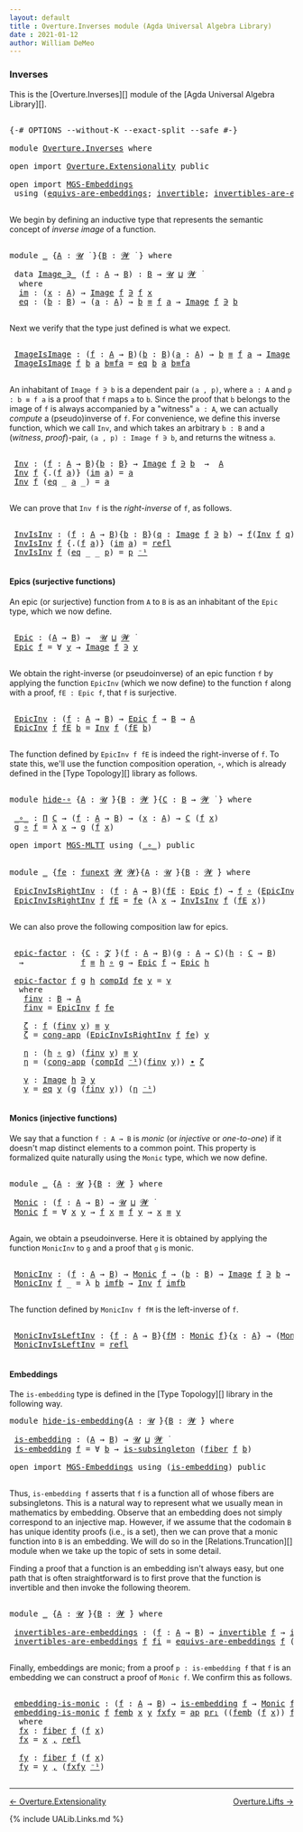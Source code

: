 ```yaml
---
layout: default
title : Overture.Inverses module (Agda Universal Algebra Library)
date : 2021-01-12
author: William DeMeo
---
```


### <a id="inverses">Inverses</a>

This is the [Overture.Inverses][] module of the [Agda Universal Algebra Library][].

<pre class="Agda">

<a id="266" class="Symbol">{-#</a> <a id="270" class="Keyword">OPTIONS</a> <a id="278" class="Pragma">--without-K</a> <a id="290" class="Pragma">--exact-split</a> <a id="304" class="Pragma">--safe</a> <a id="311" class="Symbol">#-}</a>

<a id="316" class="Keyword">module</a> <a id="323" href="Overture.Inverses.html" class="Module">Overture.Inverses</a> <a id="341" class="Keyword">where</a>

<a id="348" class="Keyword">open</a> <a id="353" class="Keyword">import</a> <a id="360" href="Overture.Extensionality.html" class="Module">Overture.Extensionality</a> <a id="384" class="Keyword">public</a>

<a id="392" class="Keyword">open</a> <a id="397" class="Keyword">import</a> <a id="404" href="MGS-Embeddings.html" class="Module">MGS-Embeddings</a>
 <a id="420" class="Keyword">using</a> <a id="426" class="Symbol">(</a><a id="427" href="MGS-Embeddings.html#1410" class="Function">equivs-are-embeddings</a><a id="448" class="Symbol">;</a> <a id="450" href="MGS-Equivalences.html#370" class="Function">invertible</a><a id="460" class="Symbol">;</a> <a id="462" href="MGS-Equivalences.html#2127" class="Function">invertibles-are-equivs</a><a id="484" class="Symbol">)</a> <a id="486" class="Keyword">public</a>

</pre>

We begin by defining an inductive type that represents the semantic concept of *inverse image* of a function.

<pre class="Agda">

<a id="631" class="Keyword">module</a> <a id="638" href="Overture.Inverses.html#638" class="Module">_</a> <a id="640" class="Symbol">{</a><a id="641" href="Overture.Inverses.html#641" class="Bound">A</a> <a id="643" class="Symbol">:</a> <a id="645" href="Universes.html#260" class="Generalizable">𝓤</a> <a id="647" href="Universes.html#403" class="Function Operator">̇</a> <a id="649" class="Symbol">}{</a><a id="651" href="Overture.Inverses.html#651" class="Bound">B</a> <a id="653" class="Symbol">:</a> <a id="655" href="Universes.html#264" class="Generalizable">𝓦</a> <a id="657" href="Universes.html#403" class="Function Operator">̇</a> <a id="659" class="Symbol">}</a> <a id="661" class="Keyword">where</a>

 <a id="669" class="Keyword">data</a> <a id="674" href="Overture.Inverses.html#674" class="Datatype Operator">Image_∋_</a> <a id="683" class="Symbol">(</a><a id="684" href="Overture.Inverses.html#684" class="Bound">f</a> <a id="686" class="Symbol">:</a> <a id="688" href="Overture.Inverses.html#641" class="Bound">A</a> <a id="690" class="Symbol">→</a> <a id="692" href="Overture.Inverses.html#651" class="Bound">B</a><a id="693" class="Symbol">)</a> <a id="695" class="Symbol">:</a> <a id="697" href="Overture.Inverses.html#651" class="Bound">B</a> <a id="699" class="Symbol">→</a> <a id="701" href="Overture.Inverses.html#645" class="Bound">𝓤</a> <a id="703" href="Agda.Primitive.html#636" class="Primitive Operator">⊔</a> <a id="705" href="Overture.Inverses.html#655" class="Bound">𝓦</a> <a id="707" href="Universes.html#403" class="Function Operator">̇</a>
  <a id="711" class="Keyword">where</a>
  <a id="719" href="Overture.Inverses.html#719" class="InductiveConstructor">im</a> <a id="722" class="Symbol">:</a> <a id="724" class="Symbol">(</a><a id="725" href="Overture.Inverses.html#725" class="Bound">x</a> <a id="727" class="Symbol">:</a> <a id="729" href="Overture.Inverses.html#641" class="Bound">A</a><a id="730" class="Symbol">)</a> <a id="732" class="Symbol">→</a> <a id="734" href="Overture.Inverses.html#674" class="Datatype Operator">Image</a> <a id="740" href="Overture.Inverses.html#684" class="Bound">f</a> <a id="742" href="Overture.Inverses.html#674" class="Datatype Operator">∋</a> <a id="744" href="Overture.Inverses.html#684" class="Bound">f</a> <a id="746" href="Overture.Inverses.html#725" class="Bound">x</a>
  <a id="750" href="Overture.Inverses.html#750" class="InductiveConstructor">eq</a> <a id="753" class="Symbol">:</a> <a id="755" class="Symbol">(</a><a id="756" href="Overture.Inverses.html#756" class="Bound">b</a> <a id="758" class="Symbol">:</a> <a id="760" href="Overture.Inverses.html#651" class="Bound">B</a><a id="761" class="Symbol">)</a> <a id="763" class="Symbol">→</a> <a id="765" class="Symbol">(</a><a id="766" href="Overture.Inverses.html#766" class="Bound">a</a> <a id="768" class="Symbol">:</a> <a id="770" href="Overture.Inverses.html#641" class="Bound">A</a><a id="771" class="Symbol">)</a> <a id="773" class="Symbol">→</a> <a id="775" href="Overture.Inverses.html#756" class="Bound">b</a> <a id="777" href="Overture.Equality.html#2389" class="Datatype Operator">≡</a> <a id="779" href="Overture.Inverses.html#684" class="Bound">f</a> <a id="781" href="Overture.Inverses.html#766" class="Bound">a</a> <a id="783" class="Symbol">→</a> <a id="785" href="Overture.Inverses.html#674" class="Datatype Operator">Image</a> <a id="791" href="Overture.Inverses.html#684" class="Bound">f</a> <a id="793" href="Overture.Inverses.html#674" class="Datatype Operator">∋</a> <a id="795" href="Overture.Inverses.html#756" class="Bound">b</a>

</pre>

Next we verify that the type just defined is what we expect.

<pre class="Agda">

 <a id="887" href="Overture.Inverses.html#887" class="Function">ImageIsImage</a> <a id="900" class="Symbol">:</a> <a id="902" class="Symbol">(</a><a id="903" href="Overture.Inverses.html#903" class="Bound">f</a> <a id="905" class="Symbol">:</a> <a id="907" href="Overture.Inverses.html#641" class="Bound">A</a> <a id="909" class="Symbol">→</a> <a id="911" href="Overture.Inverses.html#651" class="Bound">B</a><a id="912" class="Symbol">)(</a><a id="914" href="Overture.Inverses.html#914" class="Bound">b</a> <a id="916" class="Symbol">:</a> <a id="918" href="Overture.Inverses.html#651" class="Bound">B</a><a id="919" class="Symbol">)(</a><a id="921" href="Overture.Inverses.html#921" class="Bound">a</a> <a id="923" class="Symbol">:</a> <a id="925" href="Overture.Inverses.html#641" class="Bound">A</a><a id="926" class="Symbol">)</a> <a id="928" class="Symbol">→</a> <a id="930" href="Overture.Inverses.html#914" class="Bound">b</a> <a id="932" href="Overture.Equality.html#2389" class="Datatype Operator">≡</a> <a id="934" href="Overture.Inverses.html#903" class="Bound">f</a> <a id="936" href="Overture.Inverses.html#921" class="Bound">a</a> <a id="938" class="Symbol">→</a> <a id="940" href="Overture.Inverses.html#674" class="Datatype Operator">Image</a> <a id="946" href="Overture.Inverses.html#903" class="Bound">f</a> <a id="948" href="Overture.Inverses.html#674" class="Datatype Operator">∋</a> <a id="950" href="Overture.Inverses.html#914" class="Bound">b</a>
 <a id="953" href="Overture.Inverses.html#887" class="Function">ImageIsImage</a> <a id="966" href="Overture.Inverses.html#966" class="Bound">f</a> <a id="968" href="Overture.Inverses.html#968" class="Bound">b</a> <a id="970" href="Overture.Inverses.html#970" class="Bound">a</a> <a id="972" href="Overture.Inverses.html#972" class="Bound">b≡fa</a> <a id="977" class="Symbol">=</a> <a id="979" href="Overture.Inverses.html#750" class="InductiveConstructor">eq</a> <a id="982" href="Overture.Inverses.html#968" class="Bound">b</a> <a id="984" href="Overture.Inverses.html#970" class="Bound">a</a> <a id="986" href="Overture.Inverses.html#972" class="Bound">b≡fa</a>

</pre>

An inhabitant of `Image f ∋ b` is a dependent pair `(a , p)`, where `a : A` and `p : b ≡ f a` is a proof that `f` maps `a` to `b`.  Since the proof that `b` belongs to the image of `f` is always accompanied by a "witness" `a : A`, we can actually *compute* a (pseudo)inverse of `f`. For convenience, we define this inverse function, which we call `Inv`, and which takes an arbitrary `b : B` and a (*witness*, *proof*)-pair, `(a , p) : Image f ∋ b`, and returns the witness `a`.

<pre class="Agda">

 <a id="1498" href="Overture.Inverses.html#1498" class="Function">Inv</a> <a id="1502" class="Symbol">:</a> <a id="1504" class="Symbol">(</a><a id="1505" href="Overture.Inverses.html#1505" class="Bound">f</a> <a id="1507" class="Symbol">:</a> <a id="1509" href="Overture.Inverses.html#641" class="Bound">A</a> <a id="1511" class="Symbol">→</a> <a id="1513" href="Overture.Inverses.html#651" class="Bound">B</a><a id="1514" class="Symbol">){</a><a id="1516" href="Overture.Inverses.html#1516" class="Bound">b</a> <a id="1518" class="Symbol">:</a> <a id="1520" href="Overture.Inverses.html#651" class="Bound">B</a><a id="1521" class="Symbol">}</a> <a id="1523" class="Symbol">→</a> <a id="1525" href="Overture.Inverses.html#674" class="Datatype Operator">Image</a> <a id="1531" href="Overture.Inverses.html#1505" class="Bound">f</a> <a id="1533" href="Overture.Inverses.html#674" class="Datatype Operator">∋</a> <a id="1535" href="Overture.Inverses.html#1516" class="Bound">b</a>  <a id="1538" class="Symbol">→</a>  <a id="1541" href="Overture.Inverses.html#641" class="Bound">A</a>
 <a id="1544" href="Overture.Inverses.html#1498" class="Function">Inv</a> <a id="1548" href="Overture.Inverses.html#1548" class="Bound">f</a> <a id="1550" class="Symbol">{</a><a id="1551" class="DottedPattern Symbol">.(</a><a id="1553" href="Overture.Inverses.html#1548" class="DottedPattern Bound">f</a> <a id="1555" href="Overture.Inverses.html#1563" class="DottedPattern Bound">a</a><a id="1556" class="DottedPattern Symbol">)</a><a id="1557" class="Symbol">}</a> <a id="1559" class="Symbol">(</a><a id="1560" href="Overture.Inverses.html#719" class="InductiveConstructor">im</a> <a id="1563" href="Overture.Inverses.html#1563" class="Bound">a</a><a id="1564" class="Symbol">)</a> <a id="1566" class="Symbol">=</a> <a id="1568" href="Overture.Inverses.html#1563" class="Bound">a</a>
 <a id="1571" href="Overture.Inverses.html#1498" class="Function">Inv</a> <a id="1575" href="Overture.Inverses.html#1575" class="Bound">f</a> <a id="1577" class="Symbol">(</a><a id="1578" href="Overture.Inverses.html#750" class="InductiveConstructor">eq</a> <a id="1581" class="Symbol">_</a> <a id="1583" href="Overture.Inverses.html#1583" class="Bound">a</a> <a id="1585" class="Symbol">_)</a> <a id="1588" class="Symbol">=</a> <a id="1590" href="Overture.Inverses.html#1583" class="Bound">a</a>

</pre>

We can prove that `Inv f` is the *right-inverse* of `f`, as follows.

<pre class="Agda">

 <a id="1690" href="Overture.Inverses.html#1690" class="Function">InvIsInv</a> <a id="1699" class="Symbol">:</a> <a id="1701" class="Symbol">(</a><a id="1702" href="Overture.Inverses.html#1702" class="Bound">f</a> <a id="1704" class="Symbol">:</a> <a id="1706" href="Overture.Inverses.html#641" class="Bound">A</a> <a id="1708" class="Symbol">→</a> <a id="1710" href="Overture.Inverses.html#651" class="Bound">B</a><a id="1711" class="Symbol">){</a><a id="1713" href="Overture.Inverses.html#1713" class="Bound">b</a> <a id="1715" class="Symbol">:</a> <a id="1717" href="Overture.Inverses.html#651" class="Bound">B</a><a id="1718" class="Symbol">}(</a><a id="1720" href="Overture.Inverses.html#1720" class="Bound">q</a> <a id="1722" class="Symbol">:</a> <a id="1724" href="Overture.Inverses.html#674" class="Datatype Operator">Image</a> <a id="1730" href="Overture.Inverses.html#1702" class="Bound">f</a> <a id="1732" href="Overture.Inverses.html#674" class="Datatype Operator">∋</a> <a id="1734" href="Overture.Inverses.html#1713" class="Bound">b</a><a id="1735" class="Symbol">)</a> <a id="1737" class="Symbol">→</a> <a id="1739" href="Overture.Inverses.html#1702" class="Bound">f</a><a id="1740" class="Symbol">(</a><a id="1741" href="Overture.Inverses.html#1498" class="Function">Inv</a> <a id="1745" href="Overture.Inverses.html#1702" class="Bound">f</a> <a id="1747" href="Overture.Inverses.html#1720" class="Bound">q</a><a id="1748" class="Symbol">)</a> <a id="1750" href="Overture.Equality.html#2389" class="Datatype Operator">≡</a> <a id="1752" href="Overture.Inverses.html#1713" class="Bound">b</a>
 <a id="1755" href="Overture.Inverses.html#1690" class="Function">InvIsInv</a> <a id="1764" href="Overture.Inverses.html#1764" class="Bound">f</a> <a id="1766" class="Symbol">{</a><a id="1767" class="DottedPattern Symbol">.(</a><a id="1769" href="Overture.Inverses.html#1764" class="DottedPattern Bound">f</a> <a id="1771" href="Overture.Inverses.html#1779" class="DottedPattern Bound">a</a><a id="1772" class="DottedPattern Symbol">)</a><a id="1773" class="Symbol">}</a> <a id="1775" class="Symbol">(</a><a id="1776" href="Overture.Inverses.html#719" class="InductiveConstructor">im</a> <a id="1779" href="Overture.Inverses.html#1779" class="Bound">a</a><a id="1780" class="Symbol">)</a> <a id="1782" class="Symbol">=</a> <a id="1784" href="Identity-Type.html#162" class="InductiveConstructor">refl</a>
 <a id="1790" href="Overture.Inverses.html#1690" class="Function">InvIsInv</a> <a id="1799" href="Overture.Inverses.html#1799" class="Bound">f</a> <a id="1801" class="Symbol">(</a><a id="1802" href="Overture.Inverses.html#750" class="InductiveConstructor">eq</a> <a id="1805" class="Symbol">_</a> <a id="1807" class="Symbol">_</a> <a id="1809" href="Overture.Inverses.html#1809" class="Bound">p</a><a id="1810" class="Symbol">)</a> <a id="1812" class="Symbol">=</a> <a id="1814" href="Overture.Inverses.html#1809" class="Bound">p</a> <a id="1816" href="MGS-MLTT.html#6125" class="Function Operator">⁻¹</a>

</pre>





#### <a id="epics">Epics (surjective functions)</a>

An epic (or surjective) function from `A` to `B` is as an inhabitant of the `Epic` type, which we now define.

<pre class="Agda">

 <a id="2015" href="Overture.Inverses.html#2015" class="Function">Epic</a> <a id="2020" class="Symbol">:</a> <a id="2022" class="Symbol">(</a><a id="2023" href="Overture.Inverses.html#641" class="Bound">A</a> <a id="2025" class="Symbol">→</a> <a id="2027" href="Overture.Inverses.html#651" class="Bound">B</a><a id="2028" class="Symbol">)</a> <a id="2030" class="Symbol">→</a>  <a id="2033" href="Overture.Inverses.html#645" class="Bound">𝓤</a> <a id="2035" href="Agda.Primitive.html#636" class="Primitive Operator">⊔</a> <a id="2037" href="Overture.Inverses.html#655" class="Bound">𝓦</a> <a id="2039" href="Universes.html#403" class="Function Operator">̇</a>
 <a id="2042" href="Overture.Inverses.html#2015" class="Function">Epic</a> <a id="2047" href="Overture.Inverses.html#2047" class="Bound">f</a> <a id="2049" class="Symbol">=</a> <a id="2051" class="Symbol">∀</a> <a id="2053" href="Overture.Inverses.html#2053" class="Bound">y</a> <a id="2055" class="Symbol">→</a> <a id="2057" href="Overture.Inverses.html#674" class="Datatype Operator">Image</a> <a id="2063" href="Overture.Inverses.html#2047" class="Bound">f</a> <a id="2065" href="Overture.Inverses.html#674" class="Datatype Operator">∋</a> <a id="2067" href="Overture.Inverses.html#2053" class="Bound">y</a>

</pre>

We obtain the right-inverse (or pseudoinverse) of an epic function `f` by applying the function `EpicInv` (which we now define) to the function `f` along with a proof, `fE : Epic f`, that `f` is surjective.

<pre class="Agda">

 <a id="2305" href="Overture.Inverses.html#2305" class="Function">EpicInv</a> <a id="2313" class="Symbol">:</a> <a id="2315" class="Symbol">(</a><a id="2316" href="Overture.Inverses.html#2316" class="Bound">f</a> <a id="2318" class="Symbol">:</a> <a id="2320" href="Overture.Inverses.html#641" class="Bound">A</a> <a id="2322" class="Symbol">→</a> <a id="2324" href="Overture.Inverses.html#651" class="Bound">B</a><a id="2325" class="Symbol">)</a> <a id="2327" class="Symbol">→</a> <a id="2329" href="Overture.Inverses.html#2015" class="Function">Epic</a> <a id="2334" href="Overture.Inverses.html#2316" class="Bound">f</a> <a id="2336" class="Symbol">→</a> <a id="2338" href="Overture.Inverses.html#651" class="Bound">B</a> <a id="2340" class="Symbol">→</a> <a id="2342" href="Overture.Inverses.html#641" class="Bound">A</a>
 <a id="2345" href="Overture.Inverses.html#2305" class="Function">EpicInv</a> <a id="2353" href="Overture.Inverses.html#2353" class="Bound">f</a> <a id="2355" href="Overture.Inverses.html#2355" class="Bound">fE</a> <a id="2358" href="Overture.Inverses.html#2358" class="Bound">b</a> <a id="2360" class="Symbol">=</a> <a id="2362" href="Overture.Inverses.html#1498" class="Function">Inv</a> <a id="2366" href="Overture.Inverses.html#2353" class="Bound">f</a> <a id="2368" class="Symbol">(</a><a id="2369" href="Overture.Inverses.html#2355" class="Bound">fE</a> <a id="2372" href="Overture.Inverses.html#2358" class="Bound">b</a><a id="2373" class="Symbol">)</a>

</pre>

The function defined by `EpicInv f fE` is indeed the right-inverse of `f`. To state this, we'll use the function composition operation, `∘`, which is already defined in the [Type Topology][] library as follows.

<pre class="Agda">

<a id="2614" class="Keyword">module</a> <a id="hide-∘"></a><a id="2621" href="Overture.Inverses.html#2621" class="Module">hide-∘</a> <a id="2628" class="Symbol">{</a><a id="2629" href="Overture.Inverses.html#2629" class="Bound">A</a> <a id="2631" class="Symbol">:</a> <a id="2633" href="Universes.html#260" class="Generalizable">𝓤</a> <a id="2635" href="Universes.html#403" class="Function Operator">̇</a><a id="2636" class="Symbol">}{</a><a id="2638" href="Overture.Inverses.html#2638" class="Bound">B</a> <a id="2640" class="Symbol">:</a> <a id="2642" href="Universes.html#264" class="Generalizable">𝓦</a> <a id="2644" href="Universes.html#403" class="Function Operator">̇</a><a id="2645" class="Symbol">}{</a><a id="2647" href="Overture.Inverses.html#2647" class="Bound">C</a> <a id="2649" class="Symbol">:</a> <a id="2651" href="Overture.Inverses.html#2638" class="Bound">B</a> <a id="2653" class="Symbol">→</a> <a id="2655" href="Universes.html#264" class="Generalizable">𝓦</a> <a id="2657" href="Universes.html#403" class="Function Operator">̇</a> <a id="2659" class="Symbol">}</a> <a id="2661" class="Keyword">where</a>

 <a id="hide-∘._∘_"></a><a id="2669" href="Overture.Inverses.html#2669" class="Function Operator">_∘_</a> <a id="2673" class="Symbol">:</a> <a id="2675" href="MGS-MLTT.html#3562" class="Function">Π</a> <a id="2677" href="Overture.Inverses.html#2647" class="Bound">C</a> <a id="2679" class="Symbol">→</a> <a id="2681" class="Symbol">(</a><a id="2682" href="Overture.Inverses.html#2682" class="Bound">f</a> <a id="2684" class="Symbol">:</a> <a id="2686" href="Overture.Inverses.html#2629" class="Bound">A</a> <a id="2688" class="Symbol">→</a> <a id="2690" href="Overture.Inverses.html#2638" class="Bound">B</a><a id="2691" class="Symbol">)</a> <a id="2693" class="Symbol">→</a> <a id="2695" class="Symbol">(</a><a id="2696" href="Overture.Inverses.html#2696" class="Bound">x</a> <a id="2698" class="Symbol">:</a> <a id="2700" href="Overture.Inverses.html#2629" class="Bound">A</a><a id="2701" class="Symbol">)</a> <a id="2703" class="Symbol">→</a> <a id="2705" href="Overture.Inverses.html#2647" class="Bound">C</a> <a id="2707" class="Symbol">(</a><a id="2708" href="Overture.Inverses.html#2682" class="Bound">f</a> <a id="2710" href="Overture.Inverses.html#2696" class="Bound">x</a><a id="2711" class="Symbol">)</a>
 <a id="2714" href="Overture.Inverses.html#2714" class="Bound">g</a> <a id="2716" href="Overture.Inverses.html#2669" class="Function Operator">∘</a> <a id="2718" href="Overture.Inverses.html#2718" class="Bound">f</a> <a id="2720" class="Symbol">=</a> <a id="2722" class="Symbol">λ</a> <a id="2724" href="Overture.Inverses.html#2724" class="Bound">x</a> <a id="2726" class="Symbol">→</a> <a id="2728" href="Overture.Inverses.html#2714" class="Bound">g</a> <a id="2730" class="Symbol">(</a><a id="2731" href="Overture.Inverses.html#2718" class="Bound">f</a> <a id="2733" href="Overture.Inverses.html#2724" class="Bound">x</a><a id="2734" class="Symbol">)</a>

<a id="2737" class="Keyword">open</a> <a id="2742" class="Keyword">import</a> <a id="2749" href="MGS-MLTT.html" class="Module">MGS-MLTT</a> <a id="2758" class="Keyword">using</a> <a id="2764" class="Symbol">(</a><a id="2765" href="MGS-MLTT.html#3813" class="Function Operator">_∘_</a><a id="2768" class="Symbol">)</a> <a id="2770" class="Keyword">public</a>


<a id="2779" class="Keyword">module</a> <a id="2786" href="Overture.Inverses.html#2786" class="Module">_</a> <a id="2788" class="Symbol">{</a><a id="2789" href="Overture.Inverses.html#2789" class="Bound">fe</a> <a id="2792" class="Symbol">:</a> <a id="2794" href="MGS-FunExt-from-Univalence.html#393" class="Function">funext</a> <a id="2801" href="Universes.html#264" class="Generalizable">𝓦</a> <a id="2803" href="Universes.html#264" class="Generalizable">𝓦</a><a id="2804" class="Symbol">}{</a><a id="2806" href="Overture.Inverses.html#2806" class="Bound">A</a> <a id="2808" class="Symbol">:</a> <a id="2810" href="Universes.html#260" class="Generalizable">𝓤</a> <a id="2812" href="Universes.html#403" class="Function Operator">̇</a><a id="2813" class="Symbol">}{</a><a id="2815" href="Overture.Inverses.html#2815" class="Bound">B</a> <a id="2817" class="Symbol">:</a> <a id="2819" href="Universes.html#264" class="Generalizable">𝓦</a> <a id="2821" href="Universes.html#403" class="Function Operator">̇</a><a id="2822" class="Symbol">}</a> <a id="2824" class="Keyword">where</a>

 <a id="2832" href="Overture.Inverses.html#2832" class="Function">EpicInvIsRightInv</a> <a id="2850" class="Symbol">:</a> <a id="2852" class="Symbol">(</a><a id="2853" href="Overture.Inverses.html#2853" class="Bound">f</a> <a id="2855" class="Symbol">:</a> <a id="2857" href="Overture.Inverses.html#2806" class="Bound">A</a> <a id="2859" class="Symbol">→</a> <a id="2861" href="Overture.Inverses.html#2815" class="Bound">B</a><a id="2862" class="Symbol">)(</a><a id="2864" href="Overture.Inverses.html#2864" class="Bound">fE</a> <a id="2867" class="Symbol">:</a> <a id="2869" href="Overture.Inverses.html#2015" class="Function">Epic</a> <a id="2874" href="Overture.Inverses.html#2853" class="Bound">f</a><a id="2875" class="Symbol">)</a> <a id="2877" class="Symbol">→</a> <a id="2879" href="Overture.Inverses.html#2853" class="Bound">f</a> <a id="2881" href="MGS-MLTT.html#3813" class="Function Operator">∘</a> <a id="2883" class="Symbol">(</a><a id="2884" href="Overture.Inverses.html#2305" class="Function">EpicInv</a> <a id="2892" href="Overture.Inverses.html#2853" class="Bound">f</a> <a id="2894" href="Overture.Inverses.html#2864" class="Bound">fE</a><a id="2896" class="Symbol">)</a> <a id="2898" href="Overture.Equality.html#2389" class="Datatype Operator">≡</a> <a id="2900" href="MGS-MLTT.html#3778" class="Function">𝑖𝑑</a> <a id="2903" href="Overture.Inverses.html#2815" class="Bound">B</a>
 <a id="2906" href="Overture.Inverses.html#2832" class="Function">EpicInvIsRightInv</a> <a id="2924" href="Overture.Inverses.html#2924" class="Bound">f</a> <a id="2926" href="Overture.Inverses.html#2926" class="Bound">fE</a> <a id="2929" class="Symbol">=</a> <a id="2931" href="Overture.Inverses.html#2789" class="Bound">fe</a> <a id="2934" class="Symbol">(λ</a> <a id="2937" href="Overture.Inverses.html#2937" class="Bound">x</a> <a id="2939" class="Symbol">→</a> <a id="2941" href="Overture.Inverses.html#1690" class="Function">InvIsInv</a> <a id="2950" href="Overture.Inverses.html#2924" class="Bound">f</a> <a id="2952" class="Symbol">(</a><a id="2953" href="Overture.Inverses.html#2926" class="Bound">fE</a> <a id="2956" href="Overture.Inverses.html#2937" class="Bound">x</a><a id="2957" class="Symbol">))</a>

</pre>

We can also prove the following composition law for epics.

<pre class="Agda">

 <a id="3048" href="Overture.Inverses.html#3048" class="Function">epic-factor</a> <a id="3060" class="Symbol">:</a> <a id="3062" class="Symbol">{</a><a id="3063" href="Overture.Inverses.html#3063" class="Bound">C</a> <a id="3065" class="Symbol">:</a> <a id="3067" href="Overture.Preliminaries.html#8182" class="Generalizable">𝓩</a> <a id="3069" href="Universes.html#403" class="Function Operator">̇</a><a id="3070" class="Symbol">}(</a><a id="3072" href="Overture.Inverses.html#3072" class="Bound">f</a> <a id="3074" class="Symbol">:</a> <a id="3076" href="Overture.Inverses.html#2806" class="Bound">A</a> <a id="3078" class="Symbol">→</a> <a id="3080" href="Overture.Inverses.html#2815" class="Bound">B</a><a id="3081" class="Symbol">)(</a><a id="3083" href="Overture.Inverses.html#3083" class="Bound">g</a> <a id="3085" class="Symbol">:</a> <a id="3087" href="Overture.Inverses.html#2806" class="Bound">A</a> <a id="3089" class="Symbol">→</a> <a id="3091" href="Overture.Inverses.html#3063" class="Bound">C</a><a id="3092" class="Symbol">)(</a><a id="3094" href="Overture.Inverses.html#3094" class="Bound">h</a> <a id="3096" class="Symbol">:</a> <a id="3098" href="Overture.Inverses.html#3063" class="Bound">C</a> <a id="3100" class="Symbol">→</a> <a id="3102" href="Overture.Inverses.html#2815" class="Bound">B</a><a id="3103" class="Symbol">)</a>
  <a id="3107" class="Symbol">→</a>            <a id="3120" href="Overture.Inverses.html#3072" class="Bound">f</a> <a id="3122" href="Overture.Equality.html#2389" class="Datatype Operator">≡</a> <a id="3124" href="Overture.Inverses.html#3094" class="Bound">h</a> <a id="3126" href="MGS-MLTT.html#3813" class="Function Operator">∘</a> <a id="3128" href="Overture.Inverses.html#3083" class="Bound">g</a> <a id="3130" class="Symbol">→</a> <a id="3132" href="Overture.Inverses.html#2015" class="Function">Epic</a> <a id="3137" href="Overture.Inverses.html#3072" class="Bound">f</a> <a id="3139" class="Symbol">→</a> <a id="3141" href="Overture.Inverses.html#2015" class="Function">Epic</a> <a id="3146" href="Overture.Inverses.html#3094" class="Bound">h</a>

 <a id="3150" href="Overture.Inverses.html#3048" class="Function">epic-factor</a> <a id="3162" href="Overture.Inverses.html#3162" class="Bound">f</a> <a id="3164" href="Overture.Inverses.html#3164" class="Bound">g</a> <a id="3166" href="Overture.Inverses.html#3166" class="Bound">h</a> <a id="3168" href="Overture.Inverses.html#3168" class="Bound">compId</a> <a id="3175" href="Overture.Inverses.html#3175" class="Bound">fe</a> <a id="3178" href="Overture.Inverses.html#3178" class="Bound">y</a> <a id="3180" class="Symbol">=</a> <a id="3182" href="Overture.Inverses.html#3372" class="Function">γ</a>
  <a id="3186" class="Keyword">where</a>
   <a id="3195" href="Overture.Inverses.html#3195" class="Function">finv</a> <a id="3200" class="Symbol">:</a> <a id="3202" href="Overture.Inverses.html#2815" class="Bound">B</a> <a id="3204" class="Symbol">→</a> <a id="3206" href="Overture.Inverses.html#2806" class="Bound">A</a>
   <a id="3211" href="Overture.Inverses.html#3195" class="Function">finv</a> <a id="3216" class="Symbol">=</a> <a id="3218" href="Overture.Inverses.html#2305" class="Function">EpicInv</a> <a id="3226" href="Overture.Inverses.html#3162" class="Bound">f</a> <a id="3228" href="Overture.Inverses.html#3175" class="Bound">fe</a>

   <a id="3235" href="Overture.Inverses.html#3235" class="Function">ζ</a> <a id="3237" class="Symbol">:</a> <a id="3239" href="Overture.Inverses.html#3162" class="Bound">f</a> <a id="3241" class="Symbol">(</a><a id="3242" href="Overture.Inverses.html#3195" class="Function">finv</a> <a id="3247" href="Overture.Inverses.html#3178" class="Bound">y</a><a id="3248" class="Symbol">)</a> <a id="3250" href="Overture.Equality.html#2389" class="Datatype Operator">≡</a> <a id="3252" href="Overture.Inverses.html#3178" class="Bound">y</a>
   <a id="3257" href="Overture.Inverses.html#3235" class="Function">ζ</a> <a id="3259" class="Symbol">=</a> <a id="3261" href="Overture.Equality.html#6168" class="Function">cong-app</a> <a id="3270" class="Symbol">(</a><a id="3271" href="Overture.Inverses.html#2832" class="Function">EpicInvIsRightInv</a> <a id="3289" href="Overture.Inverses.html#3162" class="Bound">f</a> <a id="3291" href="Overture.Inverses.html#3175" class="Bound">fe</a><a id="3293" class="Symbol">)</a> <a id="3295" href="Overture.Inverses.html#3178" class="Bound">y</a>

   <a id="3301" href="Overture.Inverses.html#3301" class="Function">η</a> <a id="3303" class="Symbol">:</a> <a id="3305" class="Symbol">(</a><a id="3306" href="Overture.Inverses.html#3166" class="Bound">h</a> <a id="3308" href="MGS-MLTT.html#3813" class="Function Operator">∘</a> <a id="3310" href="Overture.Inverses.html#3164" class="Bound">g</a><a id="3311" class="Symbol">)</a> <a id="3313" class="Symbol">(</a><a id="3314" href="Overture.Inverses.html#3195" class="Function">finv</a> <a id="3319" href="Overture.Inverses.html#3178" class="Bound">y</a><a id="3320" class="Symbol">)</a> <a id="3322" href="Overture.Equality.html#2389" class="Datatype Operator">≡</a> <a id="3324" href="Overture.Inverses.html#3178" class="Bound">y</a>
   <a id="3329" href="Overture.Inverses.html#3301" class="Function">η</a> <a id="3331" class="Symbol">=</a> <a id="3333" class="Symbol">(</a><a id="3334" href="Overture.Equality.html#6168" class="Function">cong-app</a> <a id="3343" class="Symbol">(</a><a id="3344" href="Overture.Inverses.html#3168" class="Bound">compId</a> <a id="3351" href="MGS-MLTT.html#6125" class="Function Operator">⁻¹</a><a id="3353" class="Symbol">)(</a><a id="3355" href="Overture.Inverses.html#3195" class="Function">finv</a> <a id="3360" href="Overture.Inverses.html#3178" class="Bound">y</a><a id="3361" class="Symbol">))</a> <a id="3364" href="MGS-MLTT.html#5910" class="Function Operator">∙</a> <a id="3366" href="Overture.Inverses.html#3235" class="Function">ζ</a>

   <a id="3372" href="Overture.Inverses.html#3372" class="Function">γ</a> <a id="3374" class="Symbol">:</a> <a id="3376" href="Overture.Inverses.html#674" class="Datatype Operator">Image</a> <a id="3382" href="Overture.Inverses.html#3166" class="Bound">h</a> <a id="3384" href="Overture.Inverses.html#674" class="Datatype Operator">∋</a> <a id="3386" href="Overture.Inverses.html#3178" class="Bound">y</a>
   <a id="3391" href="Overture.Inverses.html#3372" class="Function">γ</a> <a id="3393" class="Symbol">=</a> <a id="3395" href="Overture.Inverses.html#750" class="InductiveConstructor">eq</a> <a id="3398" href="Overture.Inverses.html#3178" class="Bound">y</a> <a id="3400" class="Symbol">(</a><a id="3401" href="Overture.Inverses.html#3164" class="Bound">g</a> <a id="3403" class="Symbol">(</a><a id="3404" href="Overture.Inverses.html#3195" class="Function">finv</a> <a id="3409" href="Overture.Inverses.html#3178" class="Bound">y</a><a id="3410" class="Symbol">))</a> <a id="3413" class="Symbol">(</a><a id="3414" href="Overture.Inverses.html#3301" class="Function">η</a> <a id="3416" href="MGS-MLTT.html#6125" class="Function Operator">⁻¹</a><a id="3418" class="Symbol">)</a>

</pre>






#### <a id="monics">Monics (injective functions)</a>

We say that a function `f : A → B` is *monic* (or *injective* or *one-to-one*) if it doesn't map distinct elements to a common point. This property is formalized quite naturally using the `Monic` type, which we now define.

<pre class="Agda">

<a id="3730" class="Keyword">module</a> <a id="3737" href="Overture.Inverses.html#3737" class="Module">_</a> <a id="3739" class="Symbol">{</a><a id="3740" href="Overture.Inverses.html#3740" class="Bound">A</a> <a id="3742" class="Symbol">:</a> <a id="3744" href="Universes.html#260" class="Generalizable">𝓤</a> <a id="3746" href="Universes.html#403" class="Function Operator">̇</a><a id="3747" class="Symbol">}{</a><a id="3749" href="Overture.Inverses.html#3749" class="Bound">B</a> <a id="3751" class="Symbol">:</a> <a id="3753" href="Universes.html#264" class="Generalizable">𝓦</a> <a id="3755" href="Universes.html#403" class="Function Operator">̇</a><a id="3756" class="Symbol">}</a> <a id="3758" class="Keyword">where</a>

 <a id="3766" href="Overture.Inverses.html#3766" class="Function">Monic</a> <a id="3772" class="Symbol">:</a> <a id="3774" class="Symbol">(</a><a id="3775" href="Overture.Inverses.html#3775" class="Bound">f</a> <a id="3777" class="Symbol">:</a> <a id="3779" href="Overture.Inverses.html#3740" class="Bound">A</a> <a id="3781" class="Symbol">→</a> <a id="3783" href="Overture.Inverses.html#3749" class="Bound">B</a><a id="3784" class="Symbol">)</a> <a id="3786" class="Symbol">→</a> <a id="3788" href="Overture.Inverses.html#3744" class="Bound">𝓤</a> <a id="3790" href="Agda.Primitive.html#636" class="Primitive Operator">⊔</a> <a id="3792" href="Overture.Inverses.html#3753" class="Bound">𝓦</a> <a id="3794" href="Universes.html#403" class="Function Operator">̇</a>
 <a id="3797" href="Overture.Inverses.html#3766" class="Function">Monic</a> <a id="3803" href="Overture.Inverses.html#3803" class="Bound">f</a> <a id="3805" class="Symbol">=</a> <a id="3807" class="Symbol">∀</a> <a id="3809" href="Overture.Inverses.html#3809" class="Bound">x</a> <a id="3811" href="Overture.Inverses.html#3811" class="Bound">y</a> <a id="3813" class="Symbol">→</a> <a id="3815" href="Overture.Inverses.html#3803" class="Bound">f</a> <a id="3817" href="Overture.Inverses.html#3809" class="Bound">x</a> <a id="3819" href="Overture.Equality.html#2389" class="Datatype Operator">≡</a> <a id="3821" href="Overture.Inverses.html#3803" class="Bound">f</a> <a id="3823" href="Overture.Inverses.html#3811" class="Bound">y</a> <a id="3825" class="Symbol">→</a> <a id="3827" href="Overture.Inverses.html#3809" class="Bound">x</a> <a id="3829" href="Overture.Equality.html#2389" class="Datatype Operator">≡</a> <a id="3831" href="Overture.Inverses.html#3811" class="Bound">y</a>

</pre>

Again, we obtain a pseudoinverse. Here it is obtained by applying the function `MonicInv` to `g` and a proof that `g` is monic.

<pre class="Agda">

 <a id="3990" href="Overture.Inverses.html#3990" class="Function">MonicInv</a> <a id="3999" class="Symbol">:</a> <a id="4001" class="Symbol">(</a><a id="4002" href="Overture.Inverses.html#4002" class="Bound">f</a> <a id="4004" class="Symbol">:</a> <a id="4006" href="Overture.Inverses.html#3740" class="Bound">A</a> <a id="4008" class="Symbol">→</a> <a id="4010" href="Overture.Inverses.html#3749" class="Bound">B</a><a id="4011" class="Symbol">)</a> <a id="4013" class="Symbol">→</a> <a id="4015" href="Overture.Inverses.html#3766" class="Function">Monic</a> <a id="4021" href="Overture.Inverses.html#4002" class="Bound">f</a> <a id="4023" class="Symbol">→</a> <a id="4025" class="Symbol">(</a><a id="4026" href="Overture.Inverses.html#4026" class="Bound">b</a> <a id="4028" class="Symbol">:</a> <a id="4030" href="Overture.Inverses.html#3749" class="Bound">B</a><a id="4031" class="Symbol">)</a> <a id="4033" class="Symbol">→</a> <a id="4035" href="Overture.Inverses.html#674" class="Datatype Operator">Image</a> <a id="4041" href="Overture.Inverses.html#4002" class="Bound">f</a> <a id="4043" href="Overture.Inverses.html#674" class="Datatype Operator">∋</a> <a id="4045" href="Overture.Inverses.html#4026" class="Bound">b</a> <a id="4047" class="Symbol">→</a> <a id="4049" href="Overture.Inverses.html#3740" class="Bound">A</a>
 <a id="4052" href="Overture.Inverses.html#3990" class="Function">MonicInv</a> <a id="4061" href="Overture.Inverses.html#4061" class="Bound">f</a> <a id="4063" class="Symbol">_</a> <a id="4065" class="Symbol">=</a> <a id="4067" class="Symbol">λ</a> <a id="4069" href="Overture.Inverses.html#4069" class="Bound">b</a> <a id="4071" href="Overture.Inverses.html#4071" class="Bound">imfb</a> <a id="4076" class="Symbol">→</a> <a id="4078" href="Overture.Inverses.html#1498" class="Function">Inv</a> <a id="4082" href="Overture.Inverses.html#4061" class="Bound">f</a> <a id="4084" href="Overture.Inverses.html#4071" class="Bound">imfb</a>

</pre>

The function defined by `MonicInv f fM` is the left-inverse of `f`.

<pre class="Agda">

 <a id="4186" href="Overture.Inverses.html#4186" class="Function">MonicInvIsLeftInv</a> <a id="4204" class="Symbol">:</a> <a id="4206" class="Symbol">{</a><a id="4207" href="Overture.Inverses.html#4207" class="Bound">f</a> <a id="4209" class="Symbol">:</a> <a id="4211" href="Overture.Inverses.html#3740" class="Bound">A</a> <a id="4213" class="Symbol">→</a> <a id="4215" href="Overture.Inverses.html#3749" class="Bound">B</a><a id="4216" class="Symbol">}{</a><a id="4218" href="Overture.Inverses.html#4218" class="Bound">fM</a> <a id="4221" class="Symbol">:</a> <a id="4223" href="Overture.Inverses.html#3766" class="Function">Monic</a> <a id="4229" href="Overture.Inverses.html#4207" class="Bound">f</a><a id="4230" class="Symbol">}{</a><a id="4232" href="Overture.Inverses.html#4232" class="Bound">x</a> <a id="4234" class="Symbol">:</a> <a id="4236" href="Overture.Inverses.html#3740" class="Bound">A</a><a id="4237" class="Symbol">}</a> <a id="4239" class="Symbol">→</a> <a id="4241" class="Symbol">(</a><a id="4242" href="Overture.Inverses.html#3990" class="Function">MonicInv</a> <a id="4251" href="Overture.Inverses.html#4207" class="Bound">f</a> <a id="4253" href="Overture.Inverses.html#4218" class="Bound">fM</a><a id="4255" class="Symbol">)(</a><a id="4257" href="Overture.Inverses.html#4207" class="Bound">f</a> <a id="4259" href="Overture.Inverses.html#4232" class="Bound">x</a><a id="4260" class="Symbol">)(</a><a id="4262" href="Overture.Inverses.html#719" class="InductiveConstructor">im</a> <a id="4265" href="Overture.Inverses.html#4232" class="Bound">x</a><a id="4266" class="Symbol">)</a> <a id="4268" href="Overture.Equality.html#2389" class="Datatype Operator">≡</a> <a id="4270" href="Overture.Inverses.html#4232" class="Bound">x</a>
 <a id="4273" href="Overture.Inverses.html#4186" class="Function">MonicInvIsLeftInv</a> <a id="4291" class="Symbol">=</a> <a id="4293" href="Identity-Type.html#162" class="InductiveConstructor">refl</a>

</pre>





#### <a id="embeddings">Embeddings</a>

The `is-embedding` type is defined in the [Type Topology][] library in the following way.

<pre class="Agda">
<a id="4459" class="Keyword">module</a> <a id="hide-is-embedding"></a><a id="4466" href="Overture.Inverses.html#4466" class="Module">hide-is-embedding</a><a id="4483" class="Symbol">{</a><a id="4484" href="Overture.Inverses.html#4484" class="Bound">A</a> <a id="4486" class="Symbol">:</a> <a id="4488" href="Universes.html#260" class="Generalizable">𝓤</a> <a id="4490" href="Universes.html#403" class="Function Operator">̇</a><a id="4491" class="Symbol">}{</a><a id="4493" href="Overture.Inverses.html#4493" class="Bound">B</a> <a id="4495" class="Symbol">:</a> <a id="4497" href="Universes.html#264" class="Generalizable">𝓦</a> <a id="4499" href="Universes.html#403" class="Function Operator">̇</a><a id="4500" class="Symbol">}</a> <a id="4502" class="Keyword">where</a>

 <a id="hide-is-embedding.is-embedding"></a><a id="4510" href="Overture.Inverses.html#4510" class="Function">is-embedding</a> <a id="4523" class="Symbol">:</a> <a id="4525" class="Symbol">(</a><a id="4526" href="Overture.Inverses.html#4484" class="Bound">A</a> <a id="4528" class="Symbol">→</a> <a id="4530" href="Overture.Inverses.html#4493" class="Bound">B</a><a id="4531" class="Symbol">)</a> <a id="4533" class="Symbol">→</a> <a id="4535" href="Overture.Inverses.html#4488" class="Bound">𝓤</a> <a id="4537" href="Agda.Primitive.html#636" class="Primitive Operator">⊔</a> <a id="4539" href="Overture.Inverses.html#4497" class="Bound">𝓦</a> <a id="4541" href="Universes.html#403" class="Function Operator">̇</a>
 <a id="4544" href="Overture.Inverses.html#4510" class="Function">is-embedding</a> <a id="4557" href="Overture.Inverses.html#4557" class="Bound">f</a> <a id="4559" class="Symbol">=</a> <a id="4561" class="Symbol">∀</a> <a id="4563" href="Overture.Inverses.html#4563" class="Bound">b</a> <a id="4565" class="Symbol">→</a> <a id="4567" href="MGS-Basic-UF.html#743" class="Function">is-subsingleton</a> <a id="4583" class="Symbol">(</a><a id="4584" href="MGS-Equivalences.html#501" class="Function">fiber</a> <a id="4590" href="Overture.Inverses.html#4557" class="Bound">f</a> <a id="4592" href="Overture.Inverses.html#4563" class="Bound">b</a><a id="4593" class="Symbol">)</a>

<a id="4596" class="Keyword">open</a> <a id="4601" class="Keyword">import</a> <a id="4608" href="MGS-Embeddings.html" class="Module">MGS-Embeddings</a> <a id="4623" class="Keyword">using</a> <a id="4629" class="Symbol">(</a><a id="4630" href="MGS-Embeddings.html#384" class="Function">is-embedding</a><a id="4642" class="Symbol">)</a> <a id="4644" class="Keyword">public</a>

</pre>

Thus, `is-embedding f` asserts that `f` is a function all of whose fibers are subsingletons. This is a natural way to represent what we usually mean in mathematics by embedding.  Observe that an embedding does not simply correspond to an injective map.  However, if we assume that the codomain `B` has unique identity proofs (i.e., is a set), then we can prove that a monic function into `B` is an embedding. We will do so in the [Relations.Truncation][] module when we take up the topic of sets in some detail.

Finding a proof that a function is an embedding isn't always easy, but one path that is often straightforward is to first prove that the function is invertible and then invoke the following theorem.

<pre class="Agda">

<a id="5391" class="Keyword">module</a> <a id="5398" href="Overture.Inverses.html#5398" class="Module">_</a> <a id="5400" class="Symbol">{</a><a id="5401" href="Overture.Inverses.html#5401" class="Bound">A</a> <a id="5403" class="Symbol">:</a> <a id="5405" href="Universes.html#260" class="Generalizable">𝓤</a> <a id="5407" href="Universes.html#403" class="Function Operator">̇</a><a id="5408" class="Symbol">}{</a><a id="5410" href="Overture.Inverses.html#5410" class="Bound">B</a> <a id="5412" class="Symbol">:</a> <a id="5414" href="Universes.html#264" class="Generalizable">𝓦</a> <a id="5416" href="Universes.html#403" class="Function Operator">̇</a><a id="5417" class="Symbol">}</a> <a id="5419" class="Keyword">where</a>

 <a id="5427" href="Overture.Inverses.html#5427" class="Function">invertibles-are-embeddings</a> <a id="5454" class="Symbol">:</a> <a id="5456" class="Symbol">(</a><a id="5457" href="Overture.Inverses.html#5457" class="Bound">f</a> <a id="5459" class="Symbol">:</a> <a id="5461" href="Overture.Inverses.html#5401" class="Bound">A</a> <a id="5463" class="Symbol">→</a> <a id="5465" href="Overture.Inverses.html#5410" class="Bound">B</a><a id="5466" class="Symbol">)</a> <a id="5468" class="Symbol">→</a> <a id="5470" href="MGS-Equivalences.html#370" class="Function">invertible</a> <a id="5481" href="Overture.Inverses.html#5457" class="Bound">f</a> <a id="5483" class="Symbol">→</a> <a id="5485" href="MGS-Embeddings.html#384" class="Function">is-embedding</a> <a id="5498" href="Overture.Inverses.html#5457" class="Bound">f</a>
 <a id="5501" href="Overture.Inverses.html#5427" class="Function">invertibles-are-embeddings</a> <a id="5528" href="Overture.Inverses.html#5528" class="Bound">f</a> <a id="5530" href="Overture.Inverses.html#5530" class="Bound">fi</a> <a id="5533" class="Symbol">=</a> <a id="5535" href="MGS-Embeddings.html#1410" class="Function">equivs-are-embeddings</a> <a id="5557" href="Overture.Inverses.html#5528" class="Bound">f</a> <a id="5559" class="Symbol">(</a><a id="5560" href="MGS-Equivalences.html#2127" class="Function">invertibles-are-equivs</a> <a id="5583" href="Overture.Inverses.html#5528" class="Bound">f</a> <a id="5585" href="Overture.Inverses.html#5530" class="Bound">fi</a><a id="5587" class="Symbol">)</a>

</pre>

Finally, embeddings are monic; from a proof `p : is-embedding f` that `f` is an embedding we can construct a proof of `Monic f`.  We confirm this as follows.

<pre class="Agda">

 <a id="5776" href="Overture.Inverses.html#5776" class="Function">embedding-is-monic</a> <a id="5795" class="Symbol">:</a> <a id="5797" class="Symbol">(</a><a id="5798" href="Overture.Inverses.html#5798" class="Bound">f</a> <a id="5800" class="Symbol">:</a> <a id="5802" href="Overture.Inverses.html#5401" class="Bound">A</a> <a id="5804" class="Symbol">→</a> <a id="5806" href="Overture.Inverses.html#5410" class="Bound">B</a><a id="5807" class="Symbol">)</a> <a id="5809" class="Symbol">→</a> <a id="5811" href="MGS-Embeddings.html#384" class="Function">is-embedding</a> <a id="5824" href="Overture.Inverses.html#5798" class="Bound">f</a> <a id="5826" class="Symbol">→</a> <a id="5828" href="Overture.Inverses.html#3766" class="Function">Monic</a> <a id="5834" href="Overture.Inverses.html#5798" class="Bound">f</a>
 <a id="5837" href="Overture.Inverses.html#5776" class="Function">embedding-is-monic</a> <a id="5856" href="Overture.Inverses.html#5856" class="Bound">f</a> <a id="5858" href="Overture.Inverses.html#5858" class="Bound">femb</a> <a id="5863" href="Overture.Inverses.html#5863" class="Bound">x</a> <a id="5865" href="Overture.Inverses.html#5865" class="Bound">y</a> <a id="5867" href="Overture.Inverses.html#5867" class="Bound">fxfy</a> <a id="5872" class="Symbol">=</a> <a id="5874" href="MGS-MLTT.html#6613" class="Function">ap</a> <a id="5877" href="MGS-MLTT.html#2942" class="Function">pr₁</a> <a id="5881" class="Symbol">((</a><a id="5883" href="Overture.Inverses.html#5858" class="Bound">femb</a> <a id="5888" class="Symbol">(</a><a id="5889" href="Overture.Inverses.html#5856" class="Bound">f</a> <a id="5891" href="Overture.Inverses.html#5863" class="Bound">x</a><a id="5892" class="Symbol">))</a> <a id="5895" href="Overture.Inverses.html#5912" class="Function">fx</a> <a id="5898" href="Overture.Inverses.html#5950" class="Function">fy</a><a id="5900" class="Symbol">)</a>
  <a id="5904" class="Keyword">where</a>
  <a id="5912" href="Overture.Inverses.html#5912" class="Function">fx</a> <a id="5915" class="Symbol">:</a> <a id="5917" href="MGS-Equivalences.html#501" class="Function">fiber</a> <a id="5923" href="Overture.Inverses.html#5856" class="Bound">f</a> <a id="5925" class="Symbol">(</a><a id="5926" href="Overture.Inverses.html#5856" class="Bound">f</a> <a id="5928" href="Overture.Inverses.html#5863" class="Bound">x</a><a id="5929" class="Symbol">)</a>
  <a id="5933" href="Overture.Inverses.html#5912" class="Function">fx</a> <a id="5936" class="Symbol">=</a> <a id="5938" href="Overture.Inverses.html#5863" class="Bound">x</a> <a id="5940" href="Overture.Preliminaries.html#13020" class="InductiveConstructor Operator">,</a> <a id="5942" href="Identity-Type.html#162" class="InductiveConstructor">refl</a>

  <a id="5950" href="Overture.Inverses.html#5950" class="Function">fy</a> <a id="5953" class="Symbol">:</a> <a id="5955" href="MGS-Equivalences.html#501" class="Function">fiber</a> <a id="5961" href="Overture.Inverses.html#5856" class="Bound">f</a> <a id="5963" class="Symbol">(</a><a id="5964" href="Overture.Inverses.html#5856" class="Bound">f</a> <a id="5966" href="Overture.Inverses.html#5863" class="Bound">x</a><a id="5967" class="Symbol">)</a>
  <a id="5971" href="Overture.Inverses.html#5950" class="Function">fy</a> <a id="5974" class="Symbol">=</a> <a id="5976" href="Overture.Inverses.html#5865" class="Bound">y</a> <a id="5978" href="Overture.Preliminaries.html#13020" class="InductiveConstructor Operator">,</a> <a id="5980" class="Symbol">(</a><a id="5981" href="Overture.Inverses.html#5867" class="Bound">fxfy</a> <a id="5986" href="MGS-MLTT.html#6125" class="Function Operator">⁻¹</a><a id="5988" class="Symbol">)</a>

</pre>


-------------------------------------

<p></p>

[← Overture.Extensionality](Overture.Extensionality.html)
<span style="float:right;">[Overture.Lifts →](Overture.Lifts.html)</span>


{% include UALib.Links.md %}


<!-- 
This is the first point at which [truncation](UALib.Preface.html#truncation) comes into play.  An [embedding](https://www.cs.bham.ac.uk/~mhe/HoTT-UF-in-Agda-Lecture-Notes/HoTT-UF-Agda.html#embeddings) is defined in the [Type Topology][] library, using the `is-subsingleton` type [described earlier](Overture.Extensionality.html#alternative-extensionality-type), as follows.
-->
